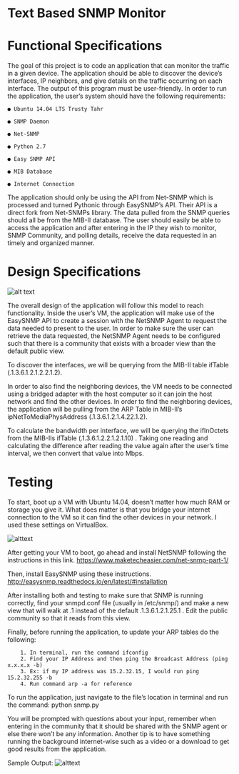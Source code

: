 # Text Based SNMP Monitor
# Functional Specifications

The goal of this project is to code an application that can monitor the traffic in a given
device. The application should be able to discover the device’s interfaces, IP neighbors,
and give details on the traffic occurring on each interface. The output of this program
must be user-friendly.
In order to run the application, the user’s system should have the following
requirements:
	
	
	● Ubuntu 14.04 LTS Trusty Tahr

	● SNMP Daemon

	● Net-SNMP

	● Python 2.7

	● Easy SNMP API

	● MIB Database

	● Internet Connection

The application should only be using the API from Net-SNMP which is processed and
turned Pythonic through EasySNMP’s API. Their API is a direct fork from Net-SNMPs
library. The data pulled from the SNMP queries should all be from the MIB-II database.
The user should easily be able to access the application and after entering in the IP
they wish to monitor, SNMP Community, and polling details, receive the data requested
in an timely and organized manner.

# Design Specifications

![alt text](https://i.imgur.com/IFC5tT7.png "Design Model")
	
The overall design of the application will follow this model to reach functionality. Inside
the user’s VM, the application will make use of the EasySNMP API to create a session
with the NetSNMP Agent to request the data needed to present to the user. In order to
make sure the user can retrieve the data requested, the NetSNMP Agent needs to be
configured such that there is a community that exists with a broader view than the
default public view.
	
To discover the interfaces, we will be querying from the MIB-II table ifTable
(.1.3.6.1.2.1.2.2.1.2).
	
In order to also find the neighboring devices, the VM needs to be connected using a
bridged adapter with the host computer so it can join the host network and find the other
devices. In order to find the neighboring devices, the application will be pulling from the
ARP Table in MIB-II’s ipNetToMediaPhysAddress (.1.3.6.1.2.1.4.22.1.2).
	
To calculate the bandwidth per interface, we will be querying the ifInOctets from the
MIB-IIs ifTable (.1.3.6.1.2.2.1.2.1.10) . Taking one reading and calculating the difference
after reading the value again after the user’s time interval, we then convert that value
into Mbps.

# Testing
To start, boot up a VM with Ubuntu 14.04, doesn’t matter how much RAM or storage
you give it. What does matter is that you bridge your internet connection to the VM so it
can find the other devices in your network. I used these settings on VirtualBox.


![alttext](https://i.imgur.com/8q9X6tY.png "Wireless Settings")

After getting your VM to boot, go ahead and install NetSNMP following the instructions
in this link. https://www.maketecheasier.com/net-snmp-part-1/

Then, install EasySNMP using these instructions.
http://easysnmp.readthedocs.io/en/latest/#installation

After installing both and testing to make sure that SNMP is running correctly, find your
snmpd.conf file (usually in /etc/snmp/) and make a new view that will walk at .1 instead
of the default .1.3.6.1.2.1.25.1 . Edit the public community so that it reads from this
view.

Finally, before running the application, to update your ARP tables do the following:

		1. In terminal, run the command ifconfig
		2. Find your IP Address and then ping the Broadcast Address (ping x.x.x.x -b)
		3. Ex: if my IP address was 15.2.32.15, I would run ping 15.2.32.255 -b
		4. Run command arp -a for reference
	
To run the application, just navigate to the file’s location in terminal and run the
command: python snmp.py

You will be prompted with questions about your input, remember when entering in the
community that it should be shared with the SNMP agent or else there won’t be any
information. Another tip is to have something running the background internet-wise such
as a video or a download to get good results from the application.

Sample Output:
![alttext](https://i.imgur.com/hfjFix1.png "Sample Output")
